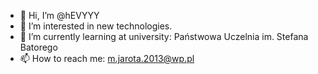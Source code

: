 - 👋 Hi, I’m @hEVYYY
- 👀 I’m interested in new technologies.
- 🌱 I’m currently learning at university: Państwowa Uczelnia im. Stefana Batorego
- 📫 How to reach me: m.jarota.2013@wp.pl
